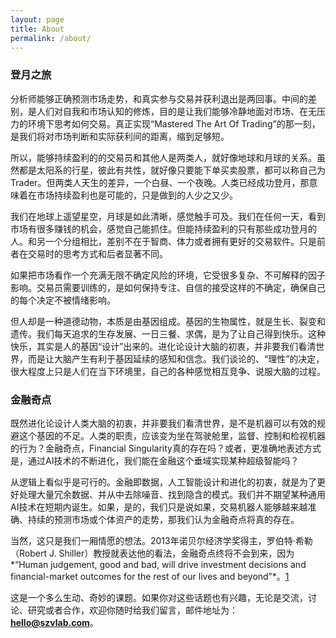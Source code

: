 ```yaml
---
layout: page
title: About
permalink: /about/
---
```





### 登月之旅




分析师能够正确预测市场走势，和真实参与交易并获利退出是两回事。中间的差别，是人们对自我和市场认知的修炼，目的是让我们能够冷静地面对市场、在无压力的环境下思考如何交易。真正实现“Mastered The Art Of Trading”的那一刻，是我们将对市场判断和实际获利间的距离，缩到足够短。




所以，能够持续盈利的的交易员和其他人是两类人，就好像地球和月球的关系。虽然都是太阳系的行星，彼此有共性，就好像只要能下单买卖股票，都可以称自己为Trader。但两类人天生的差异，一个白昼、一个夜晚。人类已经成功登月，那意味着在市场持续盈利也是可能的，只是做到的人少之又少。




我们在地球上遥望星空，月球是如此清晰，感觉触手可及。我们在任何一天，看到市场有很多赚钱的机会，感觉自己能抓住。但能持续盈利的只有那些成功登月的人。和另一个分组相比，差别不在于智商、体力或者拥有更好的交易软件。只是前者在交易时的思考方式和后者显著不同。




如果把市场看作一个充满无限不确定风险的环境，它受很多复杂、不可解释的因子影响。交易员需要训练的，是如何保持专注、自信的接受这样的不确定，确保自己的每个决定不被情绪影响。




但人却是一种道德动物，本质是由基因组成。基因的生物属性，就是生长、裂变和遗传。我们每天追求的生存发展、一日三餐、求偶，是为了让自己得到快乐。这种快乐，其实是人的基因“设计”出来的。进化论设计大脑的初衷，并非要我们看清世界，而是让大脑产生有利于基因延续的感知和信念。我们谈论的、“理性”的决定，很大程度上只是人们在当下环境里，自己的各种感觉相互竞争、说服大脑的过程。




### 金融奇点




既然进化论设计人类大脑的初衷，并非要我们看清世界，是不是机器可以有效的规避这个基因的不足。人类的职责，应该变为坐在驾驶舱里，监督、控制和检视机器的行为？金融奇点，Financial Singularity真的存在吗？或者，更准确地表述方式是，通过AI技术的不断进化，我们能在金融这个垂域实现某种超级智能吗？




从逻辑上看似乎是可行的。金融即数据，人工智能设计和进化的初衷，就是为了更好处理大量冗余数据、并从中去除噪音、找到隐含的模式。我们并不期望某种通用AI技术在短期内诞生。如果，是的，我们只是说如果，交易机器人能够越来越准确、持续的预测市场或个体资产的走势，那我们认为金融奇点将真的存在。




当然，这只是我们一厢情愿的想法。2013年诺贝尔经济学奖得主，罗伯特·希勒（Robert J. Shiller）教授就表达他的看法，金融奇点终将不会到来，因为*“Human judgement, good and bad, will drive investment decisions and financial-market outcomes for the rest of our lives and beyond”*。[1]




这是一个多么生动、奇妙的课题。如果你对这些话题也有兴趣，无论是交流，讨论、研究或者合作，欢迎你随时给我们留言，邮件地址为：**<hello@szvlab.com>**。





[1]:https://insights.som.yale.edu/insights/the-mirage-of-the-financial-singularity#:~:text=The%20financial%20singularity%2C%20a%20hypothetical%20state%20in%20which,Shiller%2C%20because%20people%20will%20continue%20to%20influence%20markets.

